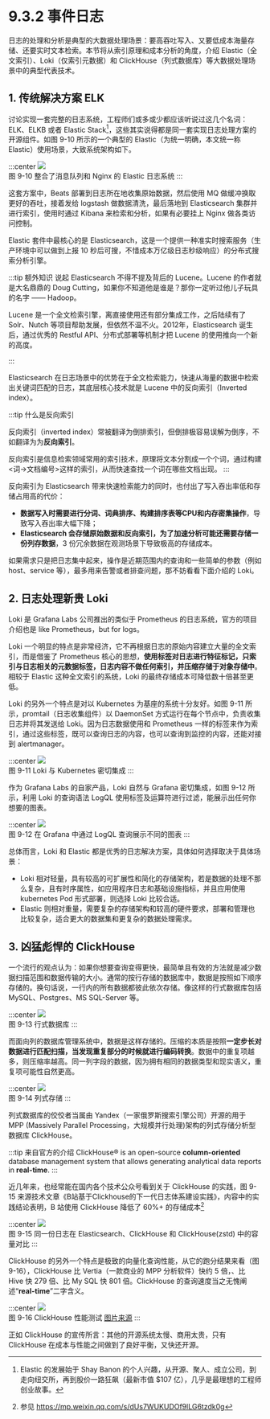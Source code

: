 # 9.3.2 事件日志

日志的处理和分析是典型的大数据处理场景：要高吞吐写入、又要低成本海量存储、还要实时文本检索。本节将从索引原理和成本分析的角度，介绍 Elastic（全文索引）、Loki（仅索引元数据）和 ClickHouse（列式数据库）等大数据处理场景中的典型代表技术。

## 1. 传统解决方案 ELK

讨论实现一套完整的日志系统，工程师们或多或少都应该听说过这几个名词：ELK、ELKB 或者 Elastic Stack[^1]，这些其实说得都是同一套实现日志处理方案的开源组件。如图 9-10 所示的一个典型的 Elastic（为统一明确，本文统一称 Elastic）使用场景，大致系统架构如下。

:::center
  ![](../assets/ELK.png)<br/>
  图 9-10 整合了消息队列和 Nginx 的 Elastic 日志系统
:::

这套方案中，Beats 部署到日志所在地收集原始数据，然后使用 MQ 做缓冲换取更好的吞吐，接着发给 logstash 做数据清洗，最后落地到 Elasticsearch 集群并进行索引，使用时通过 Kibana 来检索和分析，如果有必要挂上 Nginx 做各类访问控制。

Elastic 套件中最核心的是 Elasticsearch，这是一个提供一种准实时搜索服务（生产环境中可以做到上报 10 秒后可搜，不惜成本万亿级日志秒级响应）的分布式搜索分析引擎。

:::tip 额外知识
说起 Elasticsearch 不得不提及背后的 Lucene。Lucene 的作者就是大名鼎鼎的 Doug Cutting，如果你不知道他是谁是？那你一定听过他儿子玩具的名字 —— Hadoop。

Lucene 是一个全文检索引擎，离直接使用还有部分集成工作，之后陆续有了 Solr、Nutch 等项目帮助发展，但依然不温不火。2012年，Elasticsearch 诞生后，通过优秀的 Restful API、分布式部署等机制才把 Lucene 的使用推向一个新的高度。

:::

Elasticsearch 在日志场景中的优势在于全文检索能力，快速从海量的数据中检索出关键词匹配的日志，其底层核心技术就是 Lucene 中的反向索引（Inverted index）。

:::tip 什么是反向索引

反向索引（inverted index）常被翻译为倒排索引，但倒排极容易误解为倒序，不如翻译为为**反向索引**。

反向索引是信息检索领域常用的索引技术，原理将文本分割成一个个词，通过构建<词->文档编号>这样的索引，从而快速查找一个词在哪些文档出现。
:::

反向索引为 Elasticsearch 带来快速检索能力的同时，也付出了写入吞出率低和存储占用高的代价：
- **数据写入时需要进行分词、词典排序、构建排序表等CPU和内存密集操作**，导致写入吞出率大幅下降；
- **Elasticsearch 会存储原始数据和反向索引，为了加速分析可能还需要存储一份列存数据**，3 份冗余数据在观测场景下导致极高的存储成本。

如果需求只是把日志集中起来，操作是近期范围内的查询和一些简单的参数（例如 host、service 等），最多用来告警或者排查问题，那不妨看看下面介绍的 Loki。

## 2. 日志处理新贵 Loki 

Loki 是 Grafana Labs 公司推出的类似于 Prometheus 的日志系统，官方的项目介绍也是 like Prometheus，but for logs。

Loki 一个明显的特点是非常经济，它不再根据日志的原始内容建立大量的全文索引，而是借鉴了 Prometheus 核心的思想，**使用标签对日志进行特征标记，只索引与日志相关的元数据标签，日志内容不做任何索引，并压缩存储于对象存储中**。相较于 Elastic 这种全文索引的系统，Loki 的最终存储成本可降低数十倍甚至更低。

Loki 的另外一个特点是对以 Kubernetes 为基座的系统十分友好。如图 9-11 所示，promtail（日志收集组件）以 DaemonSet 方式运行在每个节点中，负责收集日志并将其发送给 Loki。因为日志数据使用和 Prometheus 一样的标签来作为索引，通过这些标签，既可以查询日志的内容，也可以查询到监控的内容，还能对接到 alertmanager。

:::center
  ![](../assets/loki-arc.png)<br/>
  图 9-11 Loki 与 Kubernetes 密切集成
:::

作为 Grafana Labs 的自家产品，Loki 自然与 Grafana 密切集成，如图 9-12 所示，利用 Loki 的查询语法 LogQL 使用标签及运算符进行过滤，能展示出任何你想要的图表。

:::center
  ![](../assets/loki-dashboard.jpeg)<br/>
  图 9-12 在 Grafana 中通过 LogQL 查询展示不同的图表
:::

总体而言，Loki 和 Elastic 都是优秀的日志解决方案，具体如何选择取决于具体场景：
- Loki 相对轻量，具有较高的可扩展性和简化的存储架构，若是数据的处理不那么复杂，且有时序属性，如应用程序日志和基础设施指标，并且应用使用 kubernetes Pod 形式部署，则选择 Loki 比较合适。
- Elastic 则相对重量，需要复杂的存储架构和较高的硬件要求，部署和管理也比较复杂，适合更大的数据集和更复杂的数据处理需求。

## 3. 凶猛彪悍的 ClickHouse

一个流行的观点认为：如果你想要查询变得更快，最简单且有效的方法就是减少数据扫描范围和数据传输的大小。通常的按行存储的数据库中，数据是按照如下顺序存储的。换句话说，一行内的所有数据都彼此依次存储。像这样的行式数据库包括 MySQL、Postgres、MS SQL-Server 等。

:::center
  ![](../assets/row-database.png)<br/>
  图 9-13 行式数据库
:::

而面向列的数据库管理系统中，数据是这样存储的。压缩的本质是按照**一定步长对数据进行匹配扫描，当发现重复部分的时候就进行编码转换**。数据中的重复项越多，则压缩率越高。同一列字段的数据，因为拥有相同的数据类型和现实语义，重复项可能性自然更高。

:::center
  ![](../assets/column-database.png)<br/>
  图 9-14 列式存储
:::

列式数据库的佼佼者当属由 Yandex（一家俄罗斯搜索引擎公司）开源的用于 MPP (Massively Parallel Processing，大规模并行处理)架构的列式存储分析型数据库 ClickHouse。

:::tip 来自官方的介绍
ClickHouse® is an open-source **column-oriented** database management system that allows generating analytical data reports in **real-time**.
:::

近几年来，也经常能在国内各个技术公众号看到关于 ClickHouse 的实践，图 9-15 来源技术文章《B站基于Clickhouse的下一代日志体系建设实践》，内容中的实践结论表明，B 站使用 ClickHouse 降低了 60%+ 的存储成本[^2]

:::center
  ![](../assets/es-vs-clickhouse.png)<br/>
  图 9-15 同一份日志在 Elasticsearch、ClickHouse 和 ClickHouse(zstd) 中的容量对比
:::

ClickHouse 的另外一个特点是极致的向量化查询性能，从它的跑分结果来看（图 9-16），ClickHouse 比 Vertia（一款商业的 MPP 分析软件）快约 5 倍，、比 Hive 快 279 倍、比 My SQL 快 801 倍。ClickHouse 的查询速度当之无愧阐述“**real-time**”二字含义。

:::center
  ![](../assets/ClickHouse-benchmark.jpeg)<br/>
  图 9-16 ClickHouse 性能测试 [图片来源](http://clickhouse.yandex/benchmark.html)
:::

正如 ClickHouse 的宣传所言：其他的开源系统太慢、商用太贵，只有 ClickHouse 在成本与性能之间做到了良好平衡，又快还开源。

[^1]: Elastic 的发展始于 Shay Banon 的个人兴趣，从开源、聚人、成立公司，到走向纽交所，再到股价一路狂飙（最新市值 $107 亿），几乎是最理想的工程师创业故事。
[^2]: 参见 https://mp.weixin.qq.com/s/dUs7WUKUDOf9lLG6tzdk0g